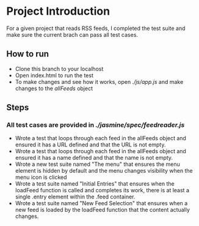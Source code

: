 # Project Introduction 

For a given project that reads RSS feeds, I completed the test suite and make sure the current brach can pass all test cases.


## How to run
* Clone this branch to your localhost
* Open index.html to run the test
* To make changes and see how it works, open *./js/app.js* and make changes to the *allFeeds* object


## Steps
### All test cases are provided in *./jasmine/spec/feedreader.js*
* Wrote a test that loops through each feed in the allFeeds object and ensured it has a URL defined and that the URL is not empty.
* Wrote a test that loops through each feed in the allFeeds object and ensured it has a name defined and that the name is not empty.
* Wrote a new test suite named "The menu" that ensures the menu element is hidden by default and the menu changes visibility when the menu icon is clicked
* Wrote a test suite named "Initial Entries" that ensures when the loadFeed function is called and completes its work, there is at least a single .entry element within the .feed container.
* Wrote a test suite named "New Feed Selection" that ensures when a new feed is loaded by the loadFeed function that the content actually changes.


